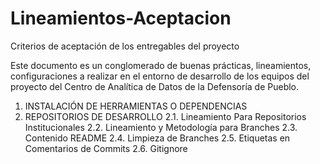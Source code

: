 # Lineamientos-Aceptacion
Criterios de aceptación de los entregables del proyecto

Este documento es un conglomerado de buenas prácticas, lineamientos, configuraciones a realizar en el entorno de desarrollo de los equipos del proyecto del Centro de Analítica de Datos de la Defensoría de Pueblo.

1. INSTALACIÓN DE HERRAMIENTAS O DEPENDENCIAS
2. REPOSITORIOS DE DESARROLLO
2.1.	Lineamiento Para Repositorios Institucionales
2.2.	Lineamiento y Metodología para Branches
2.3.	Contenido README
2.4.	Limpieza de Branches
2.5.	Etiquetas en Comentarios de Commits
2.6.	Gitignore
 
